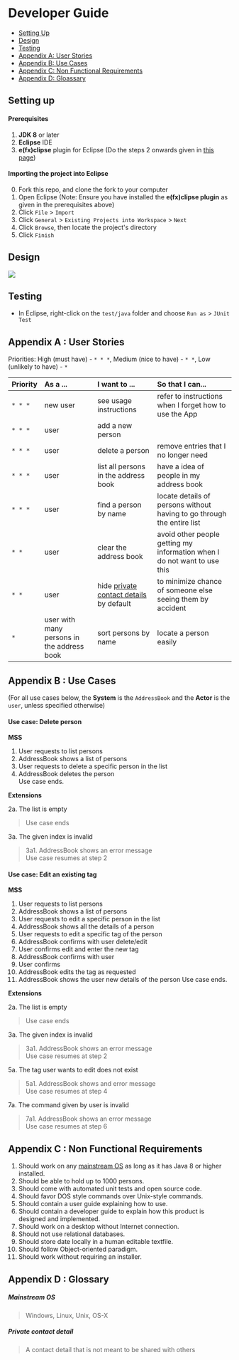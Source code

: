 # Developer Guide

* [Setting Up](#setting-up)
* [Design](#design)
* [Testing](#testing)
* [Appendix A: User Stories](#appendix-a--user-stories)
* [Appendix B: Use Cases](#appendix-b--use-cases)
* [Appendix C: Non Functional Requirements](#appendix-c--non-functional-requirements)
* [Appendix D: Gloassary](#appendix-d--glossary)

## Setting up

#### Prerequisites

1. **JDK 8** or later
2. **Eclipse** IDE
3. **e(fx)clipse** plugin for Eclipse (Do the steps 2 onwards given in
   [this page](http://www.eclipse.org/efxclipse/install.html#for-the-ambitious))


#### Importing the project into Eclipse

0. Fork this repo, and clone the fork to your computer
1. Open Eclipse (Note: Ensure you have installed the **e(fx)clipse plugin** as given in the prerequisites above)
2. Click `File` > `Import`
3. Click `General` > `Existing Projects into Workspace` > `Next`
4. Click `Browse`, then locate the project's directory
5. Click `Finish`

## Design
<img src="images/mainClassDiagram.png"/>

## Testing

* In Eclipse, right-click on the `test/java` folder and choose `Run as` > `JUnit Test`

## Appendix A : User Stories

Priorities: High (must have) - `* * *`, Medium (nice to have)  - `* *`,  Low (unlikely to have) - `*`


Priority | As a ... | I want to ... | So that I can...
-------- | :-------- | :--------- | :-----------
`* * *` | new user | see usage instructions | refer to instructions when I forget how to use the App
`* * *` | user | add a new person |
`* * *` | user | delete a person | remove entries that I no longer need
`* * *` | user | list all persons in the address book | have a idea of people in my address book
`* * *` | user | find a person by name | locate details of persons without having to go through the entire list
`* *` | user | clear the address book | avoid other people getting my information when I do not want to use this
`* *` | user | hide [private contact details](#private-contact-detail) by default | to minimize chance of someone else seeing them by accident
`*` | user with many persons in the address book | sort persons by name | locate a person easily


## Appendix B : Use Cases

(For all use cases below, the **System** is the `AddressBook` and the **Actor** is the `user`, unless specified otherwise)

#### Use case: Delete person

**MSS**

1. User requests to list persons
2. AddressBook shows a list of persons
3. User requests to delete a specific person in the list
4. AddressBook deletes the person <br>
Use case ends.

**Extensions**

2a. The list is empty

> Use case ends

3a. The given index is invalid

> 3a1. AddressBook shows an error message <br>
  Use case resumes at step 2
  
#### Use case: Edit an existing tag

**MSS**

1. User requests to list persons
2. AddressBook shows a list of persons
3. User requests to edit a specific person in the list
4. AddressBook shows all the details of a person
5. User requests to edit a specific tag of the person
6. AddressBook confirms with user delete/edit
7. User confirms edit and enter the new tag
8. AddressBook confirms with user
9. User confirms
10. AddressBook edits the tag as requested 
11. AddressBook shows the user new details of the person
Use case ends.

**Extensions**

2a. The list is empty

> Use case ends

3a. The given index is invalid

> 3a1. AddressBook shows an error message <br>
  Use case resumes at step 2

5a. The tag user wants to edit does not exist

> 5a1. AddressBook shows and error message <br>
  Use case resumes at step 4

7a. The command given by user is invalid
	
> 7a1. AddressBook shows an error message <br>
  Use case resumes at step 6
  

## Appendix C : Non Functional Requirements

1. Should work on any [mainstream OS](#mainstream-os) as long as it has Java 8 or higher installed.
2. Should be able to hold up to 1000 persons.
3. Should come with automated unit tests and open source code.
4. Should favor DOS style commands over Unix-style commands.
5. Should contain a user guide explaining how to use.
6. Should contain a developer guide to explain how this product is designed and implemented.
7. Should work on a desktop without Internet connection.
8. Should not use relational databases.
9. Should store date locally in a human editable textfile.
10. Should follow Object-oriented paradigm. 
11. Should work without requiring an installer.

## Appendix D : Glossary

##### Mainstream OS

> Windows, Linux, Unix, OS-X

##### Private contact detail

> A contact detail that is not meant to be shared with others
